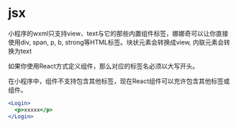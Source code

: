 # jsx

小程序的wxml只支持view、text与它的那些内置组件标签，娜娜奇可以让你直接使用div, span, p, b, strong等HTML标签。块状元素会转换成view, 内联元素会转换为text

如果你使用React方式定义组件，那么对应的标签名必须以大写开头。

在小程序中，组件不支持包含其他标签，现在React组件可以充许包含其他标签或组件。

```jsx
<Login>
  <p>xxxxx</p>
</Login>
```